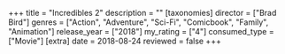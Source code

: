 +++
title = "Incredibles 2"
description = ""
[taxonomies]
director = ["Brad Bird"] 
genres = ["Action", "Adventure", "Sci-Fi", "Comicbook", "Family", "Animation"]
release_year = ["2018"]
my_rating = ["4"]
consumed_type = ["Movie"]
[extra]
date = 2018-08-24
reviewed = false
+++
